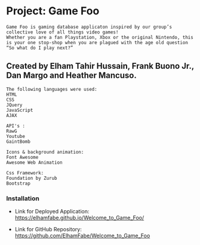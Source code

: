 # Project: Game Foo
```
Game Foo is gaming database applicaton inspired by our group’s collective love of all things video games!
Whether you are a fan Playstation, Xbox or the original Nintendo, this is your one stop-shop when you are plagued with the age old question “So what do I play next?”

```
## Created by Elham Tahir Hussain, Frank Buono Jr., Dan Margo and Heather Mancuso.
```
The following languages were used:
HTML
CSS
JQuery
JavaScript
AJAX

API's :
RawG
Youtube
GaintBomb

Icons & background animation:
Font Awesome
Awesome Web Animation

Css Framework:
Foundation by Zurub
Bootstrap

```
### Installation

* Link for Deployed Application:
https://elhamfabe.github.io/Welcome_to_Game_Foo/

* Link for GitHub Repository:
https://github.com/ElhamFabe/Welcome_to_Game_Foo
